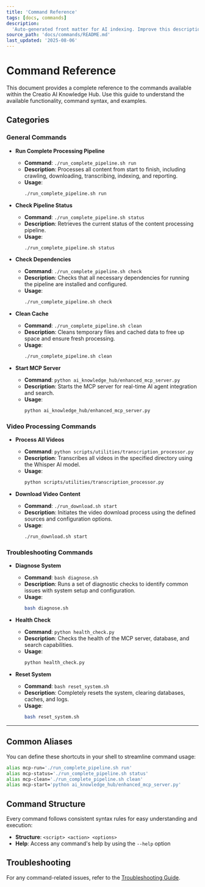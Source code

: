 ```yaml
---
title: 'Command Reference'
tags: [docs, commands]
description:
  'Auto-generated front matter for AI indexing. Improve this description.'
source_path: 'docs/commands/README.md'
last_updated: '2025-08-06'
---
```


# Command Reference

This document provides a complete reference to the commands available within the
Creatio AI Knowledge Hub. Use this guide to understand the available
functionality, command syntax, and examples.

## Categories

### General Commands

- **Run Complete Processing Pipeline**
  - **Command**: `./run_complete_pipeline.sh run`
  - **Description**: Processes all content from start to finish, including
    crawling, downloading, transcribing, indexing, and reporting.
  - **Usage**:
    ```bash
    ./run_complete_pipeline.sh run
    ```

- **Check Pipeline Status**
  - **Command**: `./run_complete_pipeline.sh status`
  - **Description**: Retrieves the current status of the content processing
    pipeline.
  - **Usage**:
    ```bash
    ./run_complete_pipeline.sh status
    ```

- **Check Dependencies**
  - **Command**: `./run_complete_pipeline.sh check`
  - **Description**: Checks that all necessary dependencies for running the
    pipeline are installed and configured.
  - **Usage**:
    ```bash
    ./run_complete_pipeline.sh check
    ```

- **Clean Cache**
  - **Command**: `./run_complete_pipeline.sh clean`
  - **Description**: Cleans temporary files and cached data to free up space and
    ensure fresh processing.
  - **Usage**:
    ```bash
    ./run_complete_pipeline.sh clean
    ```

- **Start MCP Server**
  - **Command**: `python ai_knowledge_hub/enhanced_mcp_server.py`
  - **Description**: Starts the MCP server for real-time AI agent integration
    and search.
  - **Usage**:
    ```bash
    python ai_knowledge_hub/enhanced_mcp_server.py
    ```

### Video Processing Commands

- **Process All Videos**
  - **Command**: `python scripts/utilities/transcription_processor.py`
  - **Description**: Transcribes all videos in the specified directory using the
    Whisper AI model.
  - **Usage**:
    ```bash
    python scripts/utilities/transcription_processor.py
    ```

- **Download Video Content**
  - **Command**: `./run_download.sh start`
  - **Description**: Initiates the video download process using the defined
    sources and configuration options.
  - **Usage**:
    ```bash
    ./run_download.sh start
    ```

### Troubleshooting Commands

- **Diagnose System**
  - **Command**: `bash diagnose.sh`
  - **Description**: Runs a set of diagnostic checks to identify common issues
    with system setup and configuration.
  - **Usage**:
    ```bash
    bash diagnose.sh
    ```

- **Health Check**
  - **Command**: `python health_check.py`
  - **Description**: Checks the health of the MCP server, database, and search
    capabilities.
  - **Usage**:
    ```bash
    python health_check.py
    ```

- **Reset System**
  - **Command**: `bash reset_system.sh`
  - **Description**: Completely resets the system, clearing databases, caches,
    and logs.
  - **Usage**:
    ```bash
    bash reset_system.sh
    ```

---

## Common Aliases

You can define these shortcuts in your shell to streamline command usage:

```bash
alias mcp-run='./run_complete_pipeline.sh run'
alias mcp-status='./run_complete_pipeline.sh status'
alias mcp-clean='./run_complete_pipeline.sh clean'
alias mcp-start='python ai_knowledge_hub/enhanced_mcp_server.py'
```

## Command Structure

Every command follows consistent syntax rules for easy understanding and
execution:

- **Structure**: `<script> <action> <options>`
- **Help**: Access any command's help by using the `--help` option

## Troubleshooting

For any command-related issues, refer to the
[Troubleshooting Guide](../setup/troubleshooting.md).
